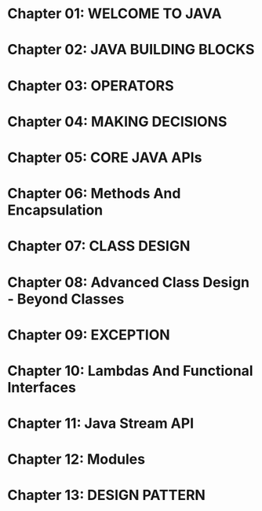 # Chapter 01: WELCOME TO JAVA
# Chapter 02: JAVA BUILDING BLOCKS
# Chapter 03: OPERATORS
# Chapter 04: MAKING DECISIONS
# Chapter 05: CORE JAVA APIs
# Chapter 06: Methods And Encapsulation
# Chapter 07: CLASS DESIGN
# Chapter 08: Advanced Class Design - Beyond Classes
# Chapter 09: EXCEPTION
# Chapter 10: Lambdas And Functional Interfaces
# Chapter 11: Java Stream API
# Chapter 12: Modules
# Chapter 13: DESIGN PATTERN  

